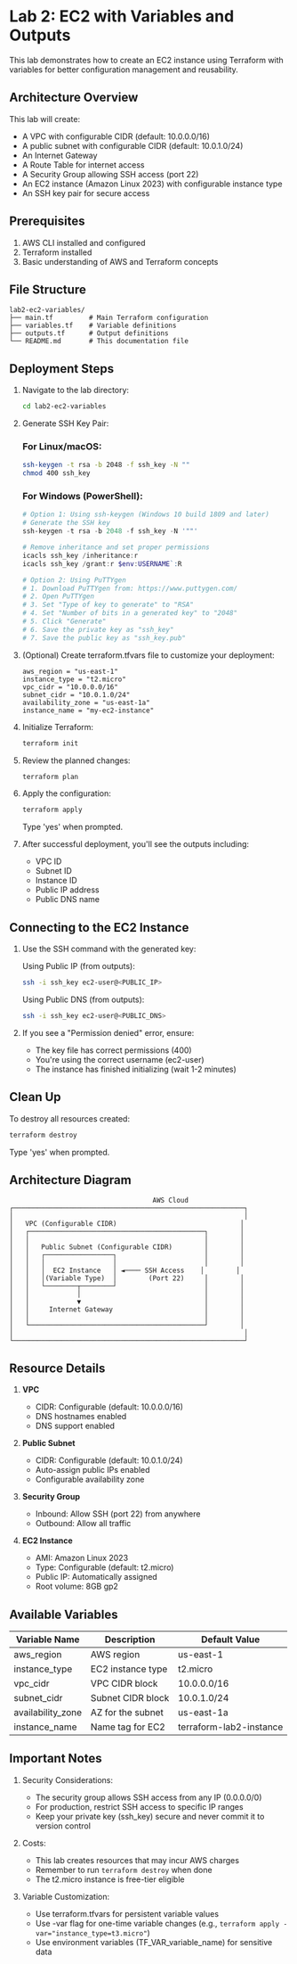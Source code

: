 # Lab 2: EC2 with Variables and Outputs

This lab demonstrates how to create an EC2 instance using Terraform with variables for better configuration management and reusability.

## Architecture Overview

This lab will create:
- A VPC with configurable CIDR (default: 10.0.0.0/16)
- A public subnet with configurable CIDR (default: 10.0.1.0/24)
- An Internet Gateway
- A Route Table for internet access
- A Security Group allowing SSH access (port 22)
- An EC2 instance (Amazon Linux 2023) with configurable instance type
- An SSH key pair for secure access

## Prerequisites

1. AWS CLI installed and configured
2. Terraform installed
3. Basic understanding of AWS and Terraform concepts

## File Structure
```
lab2-ec2-variables/
├── main.tf         # Main Terraform configuration
├── variables.tf    # Variable definitions
├── outputs.tf      # Output definitions
└── README.md       # This documentation file
```

## Deployment Steps

1. Navigate to the lab directory:
   ```bash
   cd lab2-ec2-variables
   ```

2. Generate SSH Key Pair:

   ### For Linux/macOS:
   ```bash
   ssh-keygen -t rsa -b 2048 -f ssh_key -N ""
   chmod 400 ssh_key
   ```

   ### For Windows (PowerShell):
   ```powershell
   # Option 1: Using ssh-keygen (Windows 10 build 1809 and later)
   # Generate the SSH key
   ssh-keygen -t rsa -b 2048 -f ssh_key -N '""'
   
   # Remove inheritance and set proper permissions
   icacls ssh_key /inheritance:r
   icacls ssh_key /grant:r $env:USERNAME`:R

   # Option 2: Using PuTTYgen
   # 1. Download PuTTYgen from: https://www.puttygen.com/
   # 2. Open PuTTYgen
   # 3. Set "Type of key to generate" to "RSA"
   # 4. Set "Number of bits in a generated key" to "2048"
   # 5. Click "Generate"
   # 6. Save the private key as "ssh_key"
   # 7. Save the public key as "ssh_key.pub"
   ```

3. (Optional) Create terraform.tfvars file to customize your deployment:
   ```hcl
   aws_region = "us-east-1"
   instance_type = "t2.micro"
   vpc_cidr = "10.0.0.0/16"
   subnet_cidr = "10.0.1.0/24"
   availability_zone = "us-east-1a"
   instance_name = "my-ec2-instance"
   ```

4. Initialize Terraform:
   ```bash
   terraform init
   ```

5. Review the planned changes:
   ```bash
   terraform plan
   ```

6. Apply the configuration:
   ```bash
   terraform apply
   ```
   Type 'yes' when prompted.

7. After successful deployment, you'll see the outputs including:
   - VPC ID
   - Subnet ID
   - Instance ID
   - Public IP address
   - Public DNS name

## Connecting to the EC2 Instance

1. Use the SSH command with the generated key:

   Using Public IP (from outputs):
   ```bash
   ssh -i ssh_key ec2-user@<PUBLIC_IP>
   ```

   Using Public DNS (from outputs):
   ```bash
   ssh -i ssh_key ec2-user@<PUBLIC_DNS>
   ```

2. If you see a "Permission denied" error, ensure:
   - The key file has correct permissions (400)
   - You're using the correct username (ec2-user)
   - The instance has finished initializing (wait 1-2 minutes)

## Clean Up

To destroy all resources created:
```bash
terraform destroy
```
Type 'yes' when prompted.

## Architecture Diagram

```
                                    AWS Cloud
┌──────────────────────────────────────────────────────────┐
│                                                          │
│   VPC (Configurable CIDR)                               │
│   ┌────────────────────────────────────────────┐        │
│   │                                            │        │
│   │   Public Subnet (Configurable CIDR)        │        │
│   │   ┌─────────────────┐                      │        │
│   │   │                 │                      │        │
│   │   │  EC2 Instance   │ ◄──── SSH Access    │        │
│   │   │(Variable Type)  │        (Port 22)     │        │
│   │   └────────┬────────┘                      │        │
│   │            │                               │        │
│   │            ▼                               │        │
│   │     Internet Gateway                       │        │
│   │                                            │        │
│   └────────────────────────────────────────────┘        │
│                                                          │
└──────────────────────────────────────────────────────────┘
```

## Resource Details

1. **VPC**
   - CIDR: Configurable (default: 10.0.0.0/16)
   - DNS hostnames enabled
   - DNS support enabled

2. **Public Subnet**
   - CIDR: Configurable (default: 10.0.1.0/24)
   - Auto-assign public IPs enabled
   - Configurable availability zone

3. **Security Group**
   - Inbound: Allow SSH (port 22) from anywhere
   - Outbound: Allow all traffic

4. **EC2 Instance**
   - AMI: Amazon Linux 2023
   - Type: Configurable (default: t2.micro)
   - Public IP: Automatically assigned
   - Root volume: 8GB gp2

## Available Variables

| Variable Name | Description | Default Value |
|--------------|-------------|---------------|
| aws_region | AWS region | us-east-1 |
| instance_type | EC2 instance type | t2.micro |
| vpc_cidr | VPC CIDR block | 10.0.0.0/16 |
| subnet_cidr | Subnet CIDR block | 10.0.1.0/24 |
| availability_zone | AZ for the subnet | us-east-1a |
| instance_name | Name tag for EC2 | terraform-lab2-instance |

## Important Notes

1. Security Considerations:
   - The security group allows SSH access from any IP (0.0.0.0/0)
   - For production, restrict SSH access to specific IP ranges
   - Keep your private key (ssh_key) secure and never commit it to version control

2. Costs:
   - This lab creates resources that may incur AWS charges
   - Remember to run `terraform destroy` when done
   - The t2.micro instance is free-tier eligible

3. Variable Customization:
   - Use terraform.tfvars for persistent variable values
   - Use -var flag for one-time variable changes (e.g., `terraform apply -var="instance_type=t3.micro"`)
   - Use environment variables (TF_VAR_variable_name) for sensitive data 